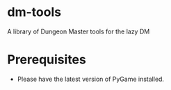 # dm-tools
A library of Dungeon Master tools for the lazy DM

# Prerequisites
+ Please have the latest version of PyGame installed.
